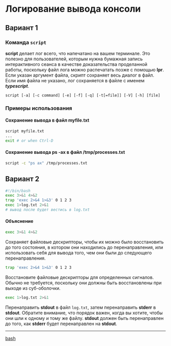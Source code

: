 # Логирование вывода консоли
## Вариант 1

### Команда `script`

**script**  делает лог всего, что напечатано на вашем терминале. Это полезно для пользователей, которым нужна бумажная запись интерактивного сеанса в качестве доказательства проделанной работы, поскольку файл лога можно распечатать позже с помощью **lpr**. Если указан аргумент файла, скрипт сохраняет весь диалог в файл. Если имя файла не указано, лог сохраняется в файле с именем ***typescript***.

```
script [-a] [-c command] [-e] [-f] [-q] [-t[=file]] [-V] [-h] [file]
```

### Примеры использования

#### Сохранение вывода в файл myfile.txt

```bash
script myfile.txt
...
exit # or when Ctrl-D
```

#### Сохранение вывода ps -ax в файл /tmp/processes.txt

```bash
script -c "ps ax" /tmp/processes.txt
```

## Вариант 2

```bash
#!/bin/bash
exec 3>&1 4>&2
trap 'exec 2>&4 1>&3' 0 1 2 3
exec 1>log.txt 2>&1
# вывод после будет вестись в log.txt
```

#### Объяснение

```bash
exec 3>&1 4>&2
```

Сохраняет файловые дескрипторы, чтобы их можно было восстановить до того состояния, в котором они находились до перенаправления, или использовать себя для вывода того, чем они были до следующего перенаправления.

```bash
trap 'exec 2>&4 1>&3' 0 1 2 3
```

Восстановите файловые дескрипторы для определенных сигналов. Обычно не требуется, поскольку они должны быть восстановлены при выходе из суб-оболочки.

```bash
exec 1>log.txt 2>&1
```

Перенаправить **stdout** в файл `log.txt`, затем перенаправить **stderr** в **stdout**. Обратите внимание, что порядок важен, когда вы хотите, чтобы они шли к одному и тому же файлу. **stdout** должен быть перенаправлен до того, как **stderr** будет перенаправлен на **stdout**.



**********
[bash](/tags/bash.md)
